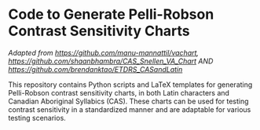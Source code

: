 # Code to Generate Pelli-Robson Contrast Sensitivity Charts
*Adapted from https://github.com/manu-mannattil/vachart, https://github.com/shaanbhambra/CAS_Snellen_VA_Chart AND https://github.com/brendanktao/ETDRS_CASandLatin*

This repository contains Python scripts and LaTeX templates for generating Pelli-Robson contrast sensitivity charts, in both Latin characters and Canadian Aboriginal Syllabics (CAS). These charts can be used for testing contrast sensitivity in a standardized manner and are adaptable for various testing scenarios.

